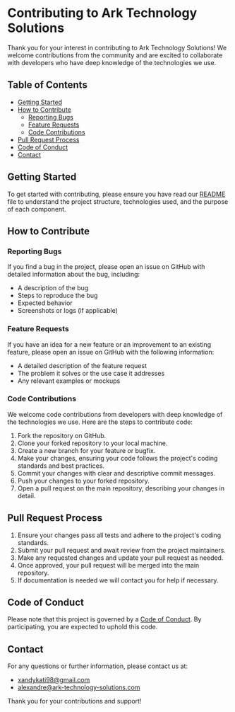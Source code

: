 # Contributing to Ark Technology Solutions

Thank you for your interest in contributing to Ark Technology Solutions! We welcome contributions from the community and are excited to collaborate with developers who have deep knowledge of the technologies we use.

## Table of Contents

- [Getting Started](#getting-started)
- [How to Contribute](#how-to-contribute)
  - [Reporting Bugs](#reporting-bugs)
  - [Feature Requests](#feature-requests)
  - [Code Contributions](#code-contributions)
- [Pull Request Process](#pull-request-process)
- [Code of Conduct](#code-of-conduct)
- [Contact](#contact)

## Getting Started

To get started with contributing, please ensure you have read our [README](README.md) file to understand the project structure, technologies used, and the purpose of each component.

## How to Contribute

### Reporting Bugs

If you find a bug in the project, please open an issue on GitHub with detailed information about the bug, including:
- A description of the bug
- Steps to reproduce the bug
- Expected behavior
- Screenshots or logs (if applicable)

### Feature Requests

If you have an idea for a new feature or an improvement to an existing feature, please open an issue on GitHub with the following information:
- A detailed description of the feature request
- The problem it solves or the use case it addresses
- Any relevant examples or mockups

### Code Contributions

We welcome code contributions from developers with deep knowledge of the technologies we use. Here are the steps to contribute code:

1. Fork the repository on GitHub.
2. Clone your forked repository to your local machine.
3. Create a new branch for your feature or bugfix.
4. Make your changes, ensuring your code follows the project's coding standards and best practices.
5. Commit your changes with clear and descriptive commit messages.
6. Push your changes to your forked repository.
7. Open a pull request on the main repository, describing your changes in detail.

## Pull Request Process

1. Ensure your changes pass all tests and adhere to the project's coding standards.
2. Submit your pull request and await review from the project maintainers.
3. Make any requested changes and update your pull request as needed.
4. Once approved, your pull request will be merged into the main repository.
5. If documentation is needed we will contact you for help if necessary.

## Code of Conduct

Please note that this project is governed by a [Code of Conduct](CODE_OF_CONDUCT.md). By participating, you are expected to uphold this code.

## Contact

For any questions or further information, please contact us at:
- xandykati98@gmail.com
- alexandre@ark-technology-solutions.com

Thank you for your contributions and support!